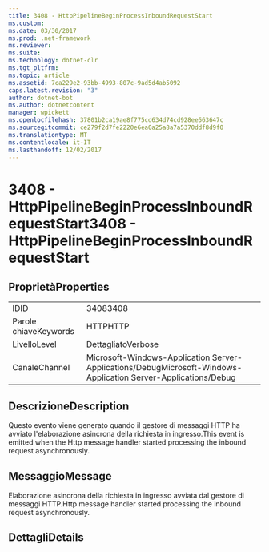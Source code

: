 ```yaml
---
title: 3408 - HttpPipelineBeginProcessInboundRequestStart
ms.custom: 
ms.date: 03/30/2017
ms.prod: .net-framework
ms.reviewer: 
ms.suite: 
ms.technology: dotnet-clr
ms.tgt_pltfrm: 
ms.topic: article
ms.assetid: 7ca229e2-93bb-4993-807c-9ad5d4ab5092
caps.latest.revision: "3"
author: dotnet-bot
ms.author: dotnetcontent
manager: wpickett
ms.openlocfilehash: 37801b2ca19ae8f775cd634d74cd928ee563647c
ms.sourcegitcommit: ce279f2d7fe2220e6ea0a25a8a7a5370ddf8d9f0
ms.translationtype: MT
ms.contentlocale: it-IT
ms.lasthandoff: 12/02/2017
---
```

# <a name="3408---httppipelinebeginprocessinboundrequeststart"></a><span data-ttu-id="7e4cc-102">3408 - HttpPipelineBeginProcessInboundRequestStart</span><span class="sxs-lookup"><span data-stu-id="7e4cc-102">3408 - HttpPipelineBeginProcessInboundRequestStart</span></span>
## <a name="properties"></a><span data-ttu-id="7e4cc-103">Proprietà</span><span class="sxs-lookup"><span data-stu-id="7e4cc-103">Properties</span></span>  
  
|||  
|-|-|  
|<span data-ttu-id="7e4cc-104">ID</span><span class="sxs-lookup"><span data-stu-id="7e4cc-104">ID</span></span>|<span data-ttu-id="7e4cc-105">3408</span><span class="sxs-lookup"><span data-stu-id="7e4cc-105">3408</span></span>|  
|<span data-ttu-id="7e4cc-106">Parole chiave</span><span class="sxs-lookup"><span data-stu-id="7e4cc-106">Keywords</span></span>|<span data-ttu-id="7e4cc-107">HTTP</span><span class="sxs-lookup"><span data-stu-id="7e4cc-107">HTTP</span></span>|  
|<span data-ttu-id="7e4cc-108">Livello</span><span class="sxs-lookup"><span data-stu-id="7e4cc-108">Level</span></span>|<span data-ttu-id="7e4cc-109">Dettagliato</span><span class="sxs-lookup"><span data-stu-id="7e4cc-109">Verbose</span></span>|  
|<span data-ttu-id="7e4cc-110">Canale</span><span class="sxs-lookup"><span data-stu-id="7e4cc-110">Channel</span></span>|<span data-ttu-id="7e4cc-111">Microsoft-Windows-Application Server-Applications/Debug</span><span class="sxs-lookup"><span data-stu-id="7e4cc-111">Microsoft-Windows-Application Server-Applications/Debug</span></span>|  
  
## <a name="description"></a><span data-ttu-id="7e4cc-112">Descrizione</span><span class="sxs-lookup"><span data-stu-id="7e4cc-112">Description</span></span>  
 <span data-ttu-id="7e4cc-113">Questo evento viene generato quando il gestore di messaggi HTTP ha avviato l'elaborazione asincrona della richiesta in ingresso.</span><span class="sxs-lookup"><span data-stu-id="7e4cc-113">This event is emitted when the Http message handler started processing the inbound request asynchronously.</span></span>  
  
## <a name="message"></a><span data-ttu-id="7e4cc-114">Messaggio</span><span class="sxs-lookup"><span data-stu-id="7e4cc-114">Message</span></span>  
 <span data-ttu-id="7e4cc-115">Elaborazione asincrona della richiesta in ingresso avviata dal gestore di messaggi HTTP.</span><span class="sxs-lookup"><span data-stu-id="7e4cc-115">Http message handler started processing the inbound request asynchronously.</span></span>  
  
## <a name="details"></a><span data-ttu-id="7e4cc-116">Dettagli</span><span class="sxs-lookup"><span data-stu-id="7e4cc-116">Details</span></span>

